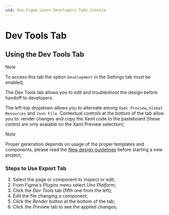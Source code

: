 ```yaml
---
uid: Uno.Figma.Learn.Developers.Tabs.Console
---
```


# Dev Tools Tab

## Using the Dev Tools Tab

> [!NOTE]
> To access this tab the option `Development` in the Settings tab must be enabled;

The Dev Tools tab allows you to edit and troubleshoot the design before handoff to developers.

The left-top dropdown allows you to alternate among `Xaml Preview`, `Global Resources` and `Json File`. Contextual controls at the bottom of the tab allow you to: render changes and copy the Xaml code to the pasteboard (these control are only avaiable on the Xaml Preview selection);

> [!NOTE]
> Proper generation depends on usage of the proper templates and components, please read the [New design guidelines](../designers/starting-new-design.md) before starting a new project;

### Steps to Use Export Tab

1. Select the page or component to inspect or edit;
2. From Figma's *Plugins* menu select *Uno Platform*;
3. Click the *Dev Tools* tab (fifth one from the left);
4. Edit the file changing a component;
5. Click the *Render* button at the bottom of the tab;
6. Click the *Preview* tab to see the applied changes;